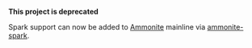 **This project is deprecated**

Spark support can now be added to [Ammonite](https://github.com/lihaoyi/Ammonite) mainline via [ammonite-spark](https://github.com/alexarchambault/ammonite-spark).

